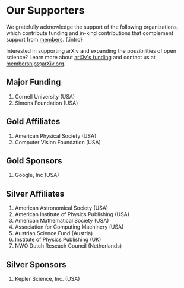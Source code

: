 # Our Supporters

We gratefully acknowledge the support of the following organizations, which contribute funding and in-kind contributions that complement support from [members](ourmembers.md).
{.intro}

Interested in supporting arXiv and expanding the possibilities of open science? Learn more about [arXiv's funding](funding.md) and contact us at membership@arXiv.org.

<div class="mkd-ordered-list-blocks" markdown="1">

## Major Funding
1. Cornell University (USA)
1. Simons Foundation (USA)

## Gold Affiliates
1. American Physical Society (USA)
1. Computer Vision Foundation (USA)

## Gold Sponsors
1. Google, Inc (USA)

## Silver Affiliates

1. American Astronomical Society (USA)
1. American Institute of Physics Publishing (USA)
1. American Mathematical Society (USA)
1. Association for Computing Machinery (USA)
1. Austrian Science Fund (Austria)
1. Institute of Physics Publishing (UK)
1. NWO Dutch Reseach Council (Netherlands)

## Silver Sponsors
1. Kepler Science, Inc. (USA)

</div>
